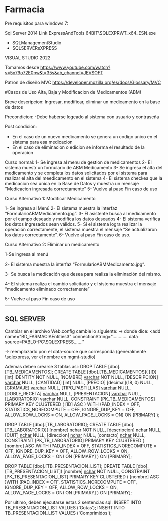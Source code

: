 # Farmacia
Pre requisitos para windows 7:

Sql Server 2014
Link
ExpressAndTools 64BIT\SQLEXPRWT_x64_ESN.exe

- SQLManagementStudio
- SQLSERVEReXPRESS

VISUAL STUDIO 2022

Tomamos desde 
https://www.youtube.com/watch?v=5x79o72E0pw&t=35s&ab_channel=JEVSOFT

Patron de diseño MVC
https://developer.mozilla.org/es/docs/Glossary/MVC

#Casos de Uso
Alta, Baja y Modificacion de Medicamentos (ABM)

Breve descripcion: Ingresar, modificar, eliminar un medicamento en la base de datos

Precondicion: 
-Debe haberse logeado al sistema con usuario y contraseña

Post condicion:
- En el caso de un nuevo medicamento se genera un codigo unico en el sistema para esa medicacion 
- En el caso de eliminacion o edicion se informa el resultado de la operacion

Curso normal:
1- Se ingresa al menu de gestion de medicamentos
2- El sistema muestr un formulario de ABM Medicamento
3- Se ingresa el alta del medicamento y se completa los datos solicitados por el sistema para realizar el alta del meedicamento en el sistema
4- El sistema checkea que la medicacion sea unica en la Base de Datos y muestra un mensaje "Medicacion ingresada correctamente"
5- Vuelve al paso 
Fin caso de uso

Curso Alternativo 1: Modificar Medicamento

1- Se ingresa al Menú
2- El sistema muestra la interfaz “FormularioABMMedicamento.jpg”. 
3- El asistente busca al medicamento por el campo deseado y modifica los datos deseados 
4- El sistema verifica los datos ingresados sean válidos.
5- Si el sistema logra realizar la operación correctamente, el sistema muestra el mensaje “Se actualizaron los datos correctamente”. 
6- Vuelve al paso 
Fin caso de uso.

Curso Alternativo 2: Eliminar un medicamento 

1-Se ingresa al menú 

2- El sistema muestra la interfaz “FormularioABMMedicamento.jpg”. 

3- Se busca la medicación que desea para realiza la eliminación del mismo. 

4- El sistema realiza el cambio solicitado y el sistema muestra el mensaje “medicamento eliminado correctamente” 

5- Vuelve al paso
Fin caso de uso

----------
SQL SERVER
----------
Cambiar en el archivo Web.config cambie lo siguiente:
-> donde dice:
  <connectionStrings>
    <add name="BD_FARMACIAEntities3" connectionString="............ data source=PABLO-PC\SQLEXPRESS......."

-> reemplazarlo por: el data-source que corresponda (generalmente <nombre-pc>\sqlexpress, ver el nombre en mgmt-studio)

Ademas deben crearse 3 tablas asi:
DROP TABLE [dbo].[TB_MEDICAMENTOS];
CREATE TABLE [dbo].[TB_MEDICAMENTOS](
	[ID] [int] IDENTITY NOT NULL,
	[NOMBRE] [varchar](50) NOT NULL,
	[DESCRIPCION] [varchar](50) NULL,
	[CANTIDAD] [int] NULL,
	[PRECIO] [decimal](18, 0) NULL,
	[GRAMAJE] [varchar](50) NULL,
	[TIPO_PASTILLAS] [varchar](50) NULL,
	[DOBLE_RECETA] [varchar](1) NULL,
	[PRESENTACION] [varchar](50) NULL,
	[LABORATORIO] [varchar](50) NULL,
 CONSTRAINT [PK_TB_MEDICAMENTOS] PRIMARY KEY CLUSTERED 
( [ID] ASC  ) WITH (PAD_INDEX = OFF, STATISTICS_NORECOMPUTE = OFF, IGNORE_DUP_KEY = OFF, ALLOW_ROW_LOCKS = ON, ALLOW_PAGE_LOCKS = ON) ON [PRIMARY]
);

DROP TABLE [dbo].[TB_LABORATORIO];
CREATE TABLE [dbo].[TB_LABORATORIO](
	[nombre] [nchar](30) NOT NULL,
	[descripcion] [nchar](100) NULL,
	[CUIT] [nchar](13) NULL,
	[direccion] [nchar](100) NULL,
	[contacto] [nchar](50) NULL,
 CONSTRAINT [PK_TB_LABORATORIO] PRIMARY KEY CLUSTERED 
(
	[nombre] ASC
)WITH (PAD_INDEX = OFF, STATISTICS_NORECOMPUTE = OFF, IGNORE_DUP_KEY = OFF, ALLOW_ROW_LOCKS = ON, ALLOW_PAGE_LOCKS = ON) ON [PRIMARY]
) ON [PRIMARY];

DROP TABLE [dbo].[TB_PRESENTACION_LIST];
CREATE TABLE [dbo].[TB_PRESENTACION_LIST](
	[nombre] [nchar](20) NOT NULL,
 CONSTRAINT [PK_TB_PRESENTACION_LIST] PRIMARY KEY CLUSTERED 
(
	[nombre] ASC
)WITH (PAD_INDEX = OFF, STATISTICS_NORECOMPUTE = OFF, IGNORE_DUP_KEY = OFF, ALLOW_ROW_LOCKS = ON, ALLOW_PAGE_LOCKS = ON) ON [PRIMARY]
) ON [PRIMARY];

Por ultimo, deben ejecutarse estas 2 sentencias sql:
INSERT INTO TB_PRESENTACION_LIST VALUES ('Gotas');
INSERT INTO TB_PRESENTACION_LIST VALUES ('Comprimidos');
